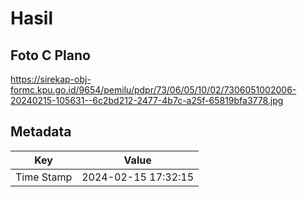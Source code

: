 # Hasil

## Foto C Plano

https://sirekap-obj-formc.kpu.go.id/9654/pemilu/pdpr/73/06/05/10/02/7306051002006-20240215-105631--6c2bd212-2477-4b7c-a25f-65819bfa3778.jpg


## Metadata

| Key        | Value               |
| ---------- | ------------------- |
| Time Stamp | 2024-02-15 17:32:15 |



